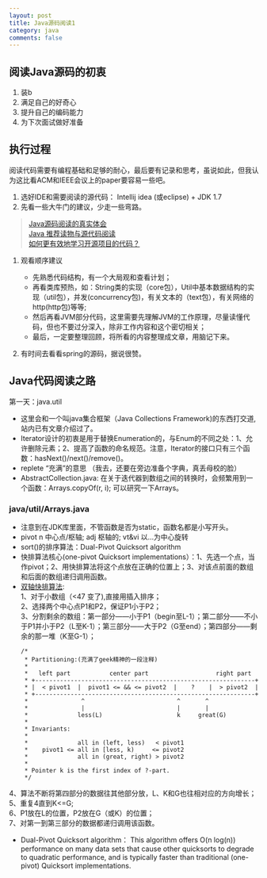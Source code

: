 ```yaml
---
layout: post
title: Java源码阅读1
category: java
comments: false
---
```


## 阅读Java源码的初衷

1. 装b
2. 满足自己的好奇心
3. 提升自己的编码能力
4. 为下次面试做好准备

## 执行过程

阅读代码需要有编程基础和足够的耐心，最后要有记录和思考，虽说如此，但我认为这比看ACM和IEEE会议上的paper要容易一些吧。

1. 选好IDE和需要阅读的源代码： Intellij idea (或eclipse) + JDK 1.7
1. 先看一些大牛门的建议，少走一些弯路。
  > [Java源码阅读的真实体会](http://zwchen.iteye.com/blog/1154193)  
  [Java 推荐读物与源代码阅读](http://www.360doc.com/content/10/0116/16/724027_13720736.shtml)  
  [如何更有效地学习开源项目的代码？](https://www.zhihu.com/question/19637879)

1. 观看顺序建议
    - 先熟悉代码结构，有一个大局观和查看计划；
    - 再看类库预热，如：String类的实现（core包），Util中基本数据结构的实现（util包），并发(concurrency包)，有关文本的（text包），有关网络的http(http包)等等;
    - 然后再看JVM部分代码，这里需要先理解JVM的工作原理，尽量读懂代码，但也不要过分深入，除非工作内容和这个密切相关；
    - 最后，一定要整理回顾，将所看的内容整理成文章，用脑记下来。

1. 有时间去看看spring的源码，据说很赞。


## Java代码阅读之路
第一天：java.util

- 这里会和一个叫java集合框架（Java Collections Framework)的东西打交道,站内已有文章介绍过了。
- Iterator设计的初衷是用于替换Enumeration的，与Enum的不同之处：1、允许删除元素；2、提高了函数的命名规范。注意，Iterator的接口只有三个函数：hasNext()/next()/remove()。
- replete “充满”的意思 （我去，还要在旁边准备个字典，真丢母校的脸）
- AbstractCollection.java: 在关于迭代器到数组之间的转换时，会频繁用到一个函数：Arrays.copyOf(r, i); 可以研究一下Arrays。

### java/util/Arrays.java

- 注意到在JDK库里面，不管函数是否为static，函数名都是小写开头。
- pivot n 中心点/枢轴; adj 枢轴的; vt&vi 以…为中心旋转
- sort()的排序算法：Dual-Pivot Quicksort algorithm
- 快排算法核心(one-pivot Quicksort implementations）：1、先选一个点，当作pivot；2、用快排算法将这个点放在正确的位置上；3、对该点前面的数组和后面的数组递归调用函数。
- [双轴快排算法](http://stackoverflow.com/questions/20917617/whats-the-difference-of-dual-pivot-quick-sort-and-quick-sort):  
1、对于小数组（<47 变了),直接用插入排序；  
2、选择两个中心点P1和P2，保证P1小于P2；  
3、分割剩余的数组：第一部分——小于P1（begin至L-1）；第二部分——不小于P1并小于P2（L至K-1）；第三部分——大于P2（G至end）；第四部分——剩余的那一堆（K至G-1）；  
  ```
  /*  
   * Partitioning:(充满了geek精神的一段注释)  
   *  
   *   left part           center part                   right part  
   * +--------------------------------------------------------------+  
   * |  < pivot1  |  pivot1 <= && <= pivot2  |    ?    |  > pivot2  |  
   * +--------------------------------------------------------------+  
   *               ^                          ^       ^  
   *               |                          |       |  
   *              less(L)                     k     great(G)  
   *  
   * Invariants:  
   *  
   *              all in (left, less)   < pivot1  
   *    pivot1 <= all in [less, k)     <= pivot2  
   *              all in (great, right) > pivot2  
   *  
   * Pointer k is the first index of ?-part.  
   */  
  ```
4、算法不断将第四部分的数据往其他部分放，L、K和G也往相对应的方向增长；  
5、重复4直到K<=G;  
6、P1放在L的位置，P2放在G（或K）的位置；  
7、对第一到第三部分的数据都递归调用该函数。

- Dual-Pivot Quicksort algorithm： This algorithm offers O(n log(n)) performance on many data sets that cause other quicksorts to degrade to quadratic performance, and is typically faster than traditional (one-pivot) Quicksort implementations.
